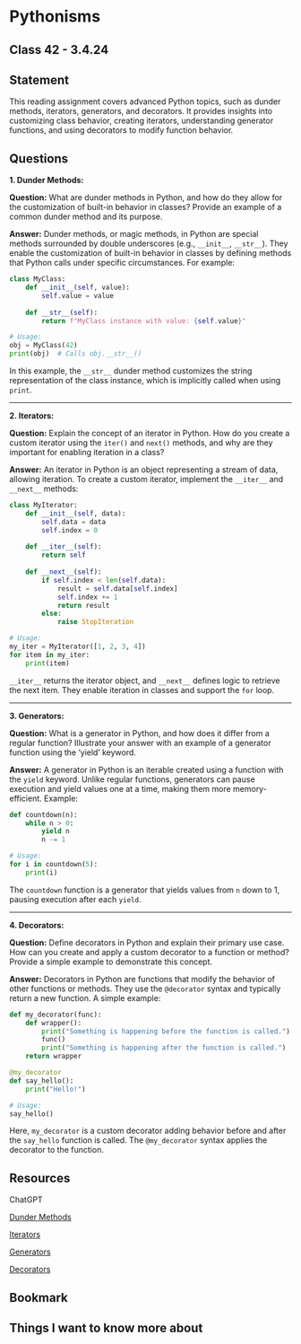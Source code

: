 # Pythonisms

## Class 42 - 3.4.24

## Statement

This reading assignment covers advanced Python topics, such as dunder methods, iterators, generators, and decorators. It provides insights into customizing class behavior, creating iterators, understanding generator functions, and using decorators to modify function behavior. 

## Questions

**1. Dunder Methods:**

**Question:**
What are dunder methods in Python, and how do they allow for the customization of built-in behavior in classes? Provide an example of a common dunder method and its purpose.

**Answer:**
Dunder methods, or magic methods, in Python are special methods surrounded by double underscores (e.g., `__init__`, `__str__`). They enable the customization of built-in behavior in classes by defining methods that Python calls under specific circumstances. For example:

```python
class MyClass:
    def __init__(self, value):
        self.value = value
    
    def __str__(self):
        return f"MyClass instance with value: {self.value}"

# Usage:
obj = MyClass(42)
print(obj)  # Calls obj.__str__()
```

In this example, the `__str__` dunder method customizes the string representation of the class instance, which is implicitly called when using `print`.

---

**2. Iterators:**

**Question:**
Explain the concept of an iterator in Python. How do you create a custom iterator using the `iter()` and `next()` methods, and why are they important for enabling iteration in a class?

**Answer:**
An iterator in Python is an object representing a stream of data, allowing iteration. To create a custom iterator, implement the `__iter__` and `__next__` methods:

```python
class MyIterator:
    def __init__(self, data):
        self.data = data
        self.index = 0
    
    def __iter__(self):
        return self
    
    def __next__(self):
        if self.index < len(self.data):
            result = self.data[self.index]
            self.index += 1
            return result
        else:
            raise StopIteration

# Usage:
my_iter = MyIterator([1, 2, 3, 4])
for item in my_iter:
    print(item)
```

`__iter__` returns the iterator object, and `__next__` defines logic to retrieve the next item. They enable iteration in classes and support the `for` loop.

---

**3. Generators:**

**Question:**
What is a generator in Python, and how does it differ from a regular function? Illustrate your answer with an example of a generator function using the ‘yield’ keyword.

**Answer:**
A generator in Python is an iterable created using a function with the `yield` keyword. Unlike regular functions, generators can pause execution and yield values one at a time, making them more memory-efficient. Example:

```python
def countdown(n):
    while n > 0:
        yield n
        n -= 1

# Usage:
for i in countdown(5):
    print(i)
```

The `countdown` function is a generator that yields values from `n` down to 1, pausing execution after each `yield`.

---

**4. Decorators:**

**Question:**
Define decorators in Python and explain their primary use case. How can you create and apply a custom decorator to a function or method? Provide a simple example to demonstrate this concept.

**Answer:**
Decorators in Python are functions that modify the behavior of other functions or methods. They use the `@decorator` syntax and typically return a new function. A simple example:

```python
def my_decorator(func):
    def wrapper():
        print("Something is happening before the function is called.")
        func()
        print("Something is happening after the function is called.")
    return wrapper

@my_decorator
def say_hello():
    print("Hello!")

# Usage:
say_hello()
```

Here, `my_decorator` is a custom decorator adding behavior before and after the `say_hello` function is called. The `@my_decorator` syntax applies the decorator to the function.

## Resources

ChatGPT

[Dunder Methods](https://dbader.org/blog/python-dunder-methods)

[Iterators](https://dbader.org/blog/python-iterators)

[Generators](https://dbader.org/blog/python-generators)

[Decorators](https://realpython.com/primer-on-python-decorators/)

## Bookmark


## Things I want to know more about


